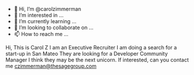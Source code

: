 - 👋 Hi, I’m @carolzimmerman
- 👀 I’m interested in ...
- 🌱 I’m currently learning ...
- 💞️ I’m looking to collaborate on ...
- 📫 How to reach me ...

<!---
carolzimmerman/carolzimmerman is a ✨ special ✨ repository because its `README.md` (this file) appears on your GitHub profile.
You can click the Preview link to take a look at your changes.
--->
Hi, This is Carol Z
I am an Executive Recruiter
I am doing a search for a start-up in San Mateo
They are looking for a Developer Community Manager
I think they may be the next unicorn.
If interested, can you contact me
czimmerman@thesagegroup.com
